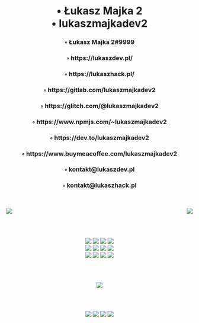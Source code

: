 <!--lukaszmajkadev2-->

<h1 align="center">• Łukasz Majka 2<br>• lukaszmajkadev2</h1>
<h3 align="center">◦ Łukasz Majka 2#9999</h3>
<h3 align="center">◦ https://lukaszdev.pl/</h3>
<h3 align="center">◦ https://lukaszhack.pl/</h3>
<h3 align="center">◦ https://gitlab.com/lukaszmajkadev2</h3>
<h3 align="center">◦ https://glitch.com/@lukaszmajkadev2</h3>
<h3 align="center">◦ https://www.npmjs.com/~lukaszmajkadev2</h3>
<h3 align="center">◦ https://dev.to/lukaszmajkadev2</h3>
<h3 align="center">◦ https://www.buymeacoffee.com/lukaszmajkadev2</h3>
<h3 align="center">◦ kontakt@lukaszdev.pl</h3>
<h3 align="center">◦ kontakt@lukaszhack.pl</h3>
<br>
<br>

<img align="right" src="https://github-readme-stats.vercel.app/api?username=lukaszmajkadev2&show_icons=true&locale=pl&theme=white"/>

<img align="center" src="https://github-readme-stats.vercel.app/api/top-langs?username=lukaszmajkadev2&show_icons=true&locale=pl&layout=compact&theme=white"/>
<br>
<br>
<br>
<br>

<p align="center">
<img src="https://img.shields.io/badge/html-white.svg?&style=for-the-badge&logo=html5&logoColor=000000"/>
<img src="https://img.shields.io/badge/javascript-white.svg?&style=for-the-badge&logo=javascript&logoColor=000000"/>
<img src="https://img.shields.io/badge/typescript-white.svg?&style=for-the-badge&logo=typescript&logoColor=000000"/>
<img src="https://img.shields.io/badge/java-white.svg?&style=for-the-badge&logo=java&logoColor=000000"/><br>
<img src="https://img.shields.io/badge/react-white.svg?&style=for-the-badge&logo=react&logoColor=000000"/>
<img src="https://img.shields.io/badge/python-white.svg?&style=for-the-badge&logo=python&logoColor=000000"/>
<img src="https://img.shields.io/badge/lua-white.svg?&style=for-the-badge&logo=lua&logoColor=000000"/>
<img src="https://img.shields.io/badge/c-white.svg?&style=for-the-badge&logo=c&logoColor=000000"/><br>
<img src="https://img.shields.io/badge/mysql-white.svg?&style=for-the-badge&logo=mysql&logoColor=000000"/>
<img src="https://img.shields.io/badge/postgresql-white.svg?&style=for-the-badge&logo=postgresql&logoColor=000000"/>
<img src="https://img.shields.io/badge/mongodb-white.svg?&style=for-the-badge&logo=mongodb&logoColor=000000"/>
<img src="https://img.shields.io/badge/oracle-white.svg?&style=for-the-badge&logo=oracle&logoColor=000000"/>
</p>
<br>
<br>

<p align="center">
<img src="https://discord.c99.nl/widget/theme-4/910909326623924234.png"/>
</p>
<br>
<br>

<p align="center">
<img src="https://img.shields.io/github/followers/lukaszmajkadev2?style=social"/>
<img src="https://img.shields.io/twitch/status/lukaszmajka?style=social"/>
<img src="https://img.shields.io/twitter/follow/ukasz89989598?style=social"/>
<img src="https://img.shields.io/youtube/channel/subscribers/UCzev9mrpe_K9KF_4UTYQrSw?style=social"/>
</p>

<!--lukaszmajkadev2/README.md-->
